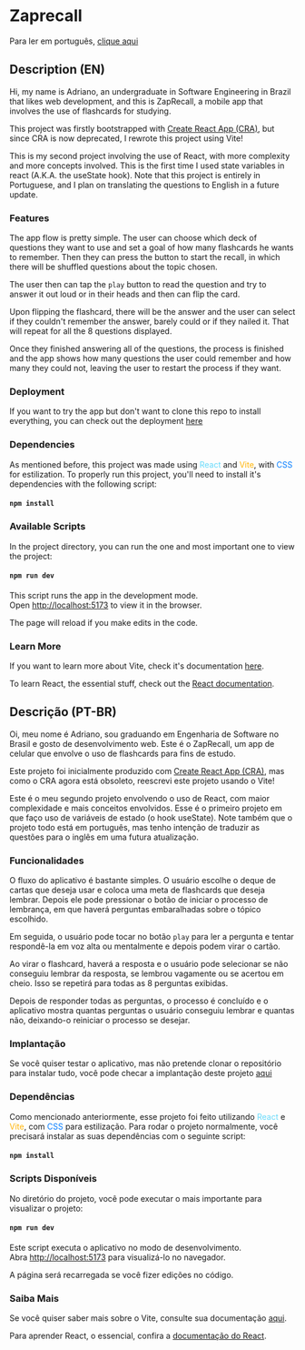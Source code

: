 # Zaprecall

Para ler em português, [clique aqui](#ptbr)

## Description (EN)

Hi, my name is Adriano, an undergraduate in Software Engineering in Brazil that likes web development, and this is ZapRecall, a mobile app that involves the use of flashcards for studying.

This project was firstly bootstrapped with [Create React App (CRA)](https://github.com/facebook/create-react-app), but since CRA is now deprecated, I rewrote this project using Vite!

This is my second project involving the use of React, with more complexity and more concepts involved. This is the first time I used state variables in react (A.K.A. the useState hook). Note that this project is entirely in Portuguese, and I plan on translating the questions to English in a future update.

### Features

The app flow is pretty simple. The user can choose which deck of questions they want to use and set a goal of how many flashcards he wants to remember. Then they can press the button to start the recall, in which there will be shuffled questions about the topic chosen.

The user then can tap the `play` button to read the question and try to answer it out loud or in their heads and then can flip the card.

Upon flipping the flashcard, there will be the answer and the user can select if they couldn't remember the answer, barely could or if they nailed it. That will repeat for all the 8 questions displayed.

Once they finished answering all of the questions, the process is finished and the app shows how many questions the user could remember and how many they could not, leaving the user to restart the process if they want.

### Deployment

If you want to try the app but don't want to clone this repo to install everything, you can check out the deployment [here](https://zaprecall-navy.vercel.app/)

### Dependencies

As mentioned before, this project was made using <span style="color: #66DAFB">React</span> and <span style="color: #FFB509">Vite</span>, with <span style="color: #007bff">CSS</span> for estilization. To properly run this project, you'll need to install it's dependencies with the following script:

#### `npm install`

### Available Scripts

In the project directory, you can run the one and most important one to view the project:

#### `npm run dev`

This script runs the app in the development mode.\
Open [http://localhost:5173](http://localhost:5173) to view it in the browser.

The page will reload if you make edits in the code.

### Learn More

If you want to learn more about Vite, check it's documentation [here](https://vitejs.dev/guide/).

To learn React, the essential stuff, check out the [React documentation](https://reactjs.org/).

## <a id="ptbr"> Descrição (PT-BR) </a>

Oi, meu nome é Adriano, sou graduando em Engenharia de Software no Brasil e gosto de desenvolvimento web. Este é o ZapRecall, um app de celular que envolve o uso de flashcards para fins de estudo.

Este projeto foi inicialmente produzido com [Create React App (CRA)](https://github.com/facebook/create-react-app), mas como o CRA agora está obsoleto, reescrevi este projeto usando o Vite!

Este é o meu segundo projeto envolvendo o uso de React, com maior complexidade e mais conceitos envolvidos. Esse é o primeiro projeto em que faço uso de variáveis de estado (o hook useState). Note também que o projeto todo está em português, mas tenho intenção de traduzir as questões para o inglês em uma futura atualização.

### Funcionalidades

O fluxo do aplicativo é bastante simples. O usuário escolhe o deque de cartas que deseja usar e coloca uma meta de flashcards que deseja lembrar. Depois ele pode pressionar o botão de iniciar o processo de lembrança, em que haverá perguntas embaralhadas sobre o tópico escolhido.

Em seguida, o usuário pode tocar no botão `play` para ler a pergunta e tentar respondê-la em voz alta ou mentalmente e depois podem virar o cartão.

Ao virar o flashcard, haverá a resposta e o usuário pode selecionar se não conseguiu lembrar da resposta, se lembrou vagamente ou se acertou em cheio. Isso se repetirá para todas as 8 perguntas exibidas.

Depois de responder todas as perguntas, o processo é concluído e o aplicativo mostra quantas perguntas o usuário conseguiu lembrar e quantas não, deixando-o reiniciar o processo se desejar.

### Implantação

Se você quiser testar o aplicativo, mas não pretende clonar o repositório para instalar tudo, você pode checar a implantação deste projeto [aqui](https://zaprecall-navy.vercel.app/)

### Dependências

Como mencionado anteriormente, esse projeto foi feito utilizando <span style="color: #66DAFB">React</span> e <span style="color: #FFB509">Vite</span>, com <span style="color: #007bff">CSS</span> para estilização. Para rodar o projeto normalmente, você precisará instalar as suas dependências com o seguinte script:

#### `npm install`

### Scripts Disponíveis

No diretório do projeto, você pode executar o mais importante para visualizar o projeto:

#### `npm run dev`

Este script executa o aplicativo no modo de desenvolvimento.\
Abra [http://localhost:5173](http://localhost:5173) para visualizá-lo no navegador.

A página será recarregada se você fizer edições no código.

### Saiba Mais

Se você quiser saber mais sobre o Vite, consulte sua documentação [aqui](https://vitejs.dev/guide/).

Para aprender React, o essencial, confira a [documentação do React](https://reactjs.org/).

